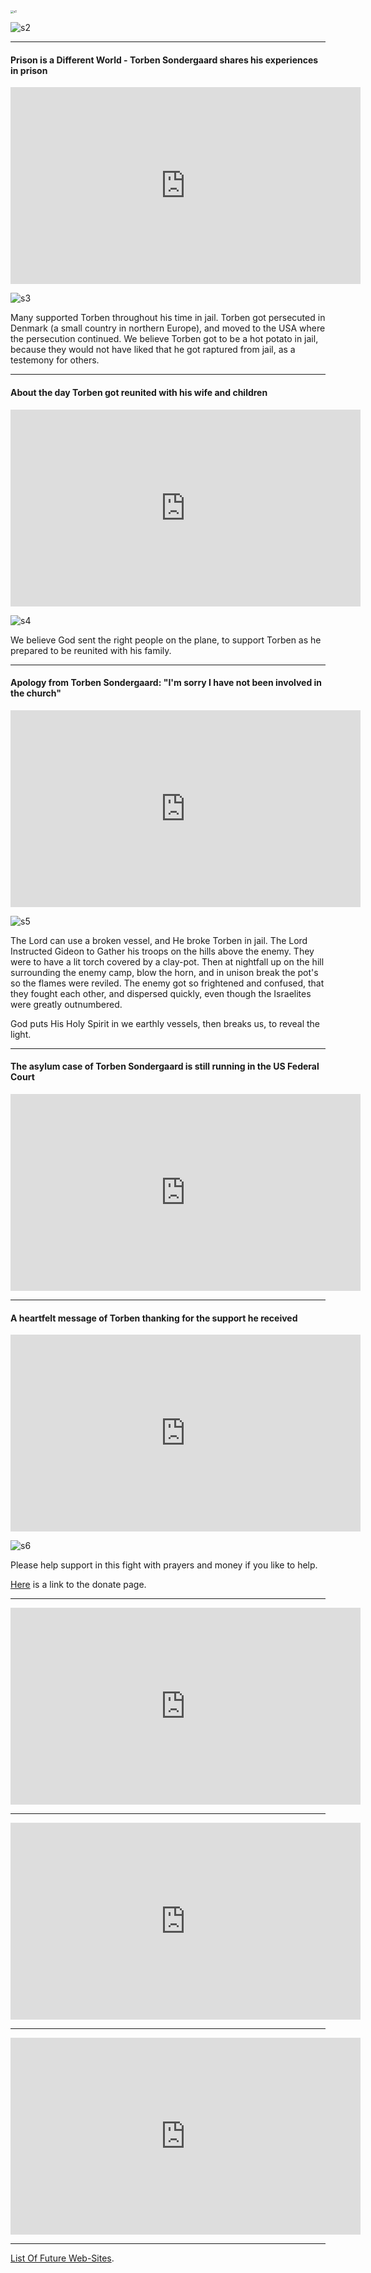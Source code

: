 <img src="./assets/s1.webp" alt="s1" style="zoom: 33%;" />

![s2](./assets/s2.webp)

---

#### Prison is a Different World - Torben Sondergaard shares his experiences in prison

<iframe width="560" height="315" src="https://www.youtube.com/embed/n1ElbeZrD7U?si=83iUVZjfdZgK8Qq-" title="YouTube video player" frameborder="0" allow="accelerometer; autoplay; clipboard-write; encrypted-media; gyroscope; picture-in-picture; web-share" allowfullscreen></iframe>

![s3](./assets/s3.webp)

Many supported Torben throughout his time in jail.
Torben got persecuted in Denmark (a small country in northern Europe),
and moved to the USA where the persecution continued.
We believe Torben got to be a hot potato in jail, because they would not have liked that he got raptured from jail, as a testemony for others.

---

#### About the day Torben got reunited with his wife and children

<iframe width="560" height="315" src="https://www.youtube.com/embed/LZWNw9Eg6hc?si=8pwN9VQQjv_WJ-Fa" title="YouTube video player" frameborder="0" allow="accelerometer; autoplay; clipboard-write; encrypted-media; gyroscope; picture-in-picture; web-share" allowfullscreen></iframe>

![s4](./assets/s4.webp)

We believe God sent the right people on the plane, to support Torben as he prepared to be reunited with his family.

---

#### Apology from Torben Sondergaard: "I'm sorry I have not been involved in the church"

<iframe width="560" height="315" src="https://www.youtube.com/embed/o0DX3q2yzKE?si=yJ-uIuZApnLioKWX" title="YouTube video player" frameborder="0" allow="accelerometer; autoplay; clipboard-write; encrypted-media; gyroscope; picture-in-picture; web-share" allowfullscreen></iframe>

![s5](./assets/s5.webp)

The Lord can use a broken vessel, and He broke Torben in jail.
The Lord Instructed Gideon to Gather his troops on the hills above
the enemy. They were to have a lit torch covered by a clay-pot.
Then at nightfall up on the hill surrounding the enemy camp,
blow the horn, and in unison break the pot's so the flames were reviled.
The enemy got so frightened and confused, that they fought each other, and dispersed quickly, even though the Israelites were greatly outnumbered.

God puts His Holy Spirit in we earthly vessels, then breaks us, to reveal the light.

---

#### The asylum case of Torben Sondergaard is still running in the US Federal Court

<iframe width="560" height="315" src="https://www.youtube.com/embed/G4sqx2PmwIE?si=ckjvqKT5EivSl6Ln" title="YouTube video player" frameborder="0" allow="accelerometer; autoplay; clipboard-write; encrypted-media; gyroscope; picture-in-picture; web-share" allowfullscreen></iframe>

---

#### A heartfelt message of Torben thanking for the support he received

<iframe width="560" height="315" src="https://www.youtube.com/embed/-dZMkIGTLE4?si=bAACnmIMmddthXcl" title="YouTube video player" frameborder="0" allow="accelerometer; autoplay; clipboard-write; encrypted-media; gyroscope; picture-in-picture; web-share" allowfullscreen></iframe>

![s6](./assets/s6.webp)

Please help support in this fight with prayers and money if you like to help.

[Here](https://friendsoftorben.com/donate/) is a link to the donate page.

---

<iframe width="560" height="315" src="https://www.youtube.com/embed/JopoBVz_SCs?si=z-eBkmFAOe8ysoVf" title="YouTube video player" frameborder="0" allow="accelerometer; autoplay; clipboard-write; encrypted-media; gyroscope; picture-in-picture; web-share" allowfullscreen></iframe>

---

<iframe width="560" height="315" src="https://www.youtube.com/embed/zggwt1KfPu8?si=YesnJgxlNEwxnoKU" title="YouTube video player" frameborder="0" allow="accelerometer; autoplay; clipboard-write; encrypted-media; gyroscope; picture-in-picture; web-share" allowfullscreen></iframe>

---

<iframe width="560" height="315" src="https://www.youtube.com/embed/TiTJ0Z76oLU?si=yCOJMmFI5k3Et3Jq" title="YouTube video player" frameborder="0" allow="accelerometer; autoplay; clipboard-write; encrypted-media; gyroscope; picture-in-picture; web-share" allowfullscreen></iframe>

---

[List Of Future Web-Sites](https://the-lord-jesus-will.github.io/show-you/).
